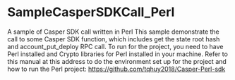 # SampleCasperSDKCall_Perl
A sample of Casper SDK call written in Perl
This sample demonstrate the call to some Casper SDK function, which includes get the state root hash and account_put_deploy RPC call.
To run for the project, you need to have Perl installed and Crypto libraries for Perl installed in your machine. Refer to this manual at this address to do the environment set up for the project and how to run the Perl project: https://github.com/tqhuy2018/Casper-Perl-sdk
